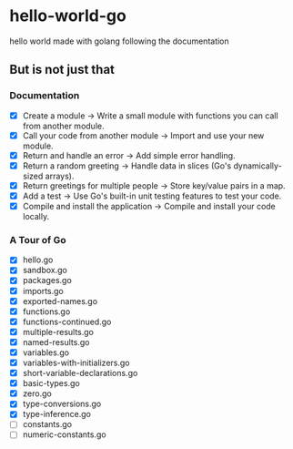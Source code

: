 # hello-world-go

hello world made with golang following the documentation

## But is not just that

### Documentation

- [x] Create a module -> Write a small module with functions you can call from another module.
- [x] Call your code from another module -> Import and use your new module.
- [x] Return and handle an error -> Add simple error handling.
- [x] Return a random greeting -> Handle data in slices (Go's dynamically-sized arrays).
- [x] Return greetings for multiple people -> Store key/value pairs in a map.
- [x] Add a test -> Use Go's built-in unit testing features to test your code.
- [x] Compile and install the application -> Compile and install your code locally.

### A Tour of Go

- [x] hello.go
- [x] sandbox.go
- [x] packages.go
- [x] imports.go
- [x] exported-names.go
- [x] functions.go
- [x] functions-continued.go
- [x] multiple-results.go
- [x] named-results.go
- [x] variables.go
- [x] variables-with-initializers.go
- [x] short-variable-declarations.go
- [x] basic-types.go
- [x] zero.go
- [x] type-conversions.go
- [x] type-inference.go
- [ ] constants.go
- [ ] numeric-constants.go
